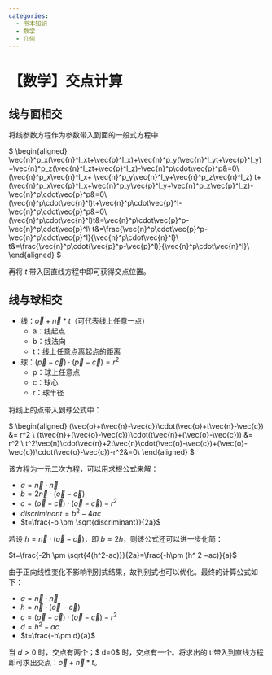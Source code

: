 ```yaml
---
categories:
  - 书本知识
  - 数学
  - 几何
---
```


# 【数学】交点计算

## 线与面相交

将线参数方程作为参数带入到面的一般式方程中

$
\begin{aligned}
\vec{n}^p_x(\vec{n}^l_xt+\vec{p}^l_x)+\vec{n}^p_y(\vec{n}^l_yt+\vec{p}^l_y)+\vec{n}^p_z(\vec{n}^l_zt+\vec{p}^l_z)-\vec{n}^p\cdot\vec{p}^p&=0\\
(\vec{n}^p_x\vec{n}^l_x+ \vec{n}^p_y\vec{n}^l_y+\vec{n}^p_z\vec{n}^l_z) t+(\vec{n}^p_x\vec{p}^l_x+\vec{n}^p_y\vec{p}^l_y+\vec{n}^p_z\vec{p}^l_z)-\vec{n}^p\cdot\vec{p}^p&=0\\
(\vec{n}^p\cdot\vec{n}^l)t+\vec{n}^p\cdot\vec{p}^l-\vec{n}^p\cdot\vec{p}^p&=0\\
(\vec{n}^p\cdot\vec{n}^l)t&=\vec{n}^p\cdot\vec{p}^p-\vec{n}^p\cdot\vec{p}^l\\
t&=\frac{\vec{n}^p\cdot\vec{p}^p-\vec{n}^p\cdot\vec{p}^l}{\vec{n}^p\cdot\vec{n}^l}\\
t&=\frac{\vec{n}^p\cdot(\vec{p}^p-\vec{p}^l)}{\vec{n}^p\cdot\vec{n}^l}\\
\end{aligned}
$

再将 $t$ 带入回直线方程中即可获得交点位置。

## 线与球相交

- 线：$\vec{o}+\vec{n}*t$（可代表线上任意一点）
  - a：线起点
  - b：线法向
  - t：线上任意点离起点的距离
- 球：$(\vec{p}-\vec{c}) \cdot (\vec{p}-\vec{c}) = r^2$
  - p：球上任意点
  - c：球心
  - r：球半径

将线上的点带入到球公式中：

$
\begin{aligned}
(\vec{o}+t\vec{n}-\vec{c})\cdot(\vec{o}+t\vec{n}-\vec{c}) &= r^2 \\
(t\vec{n}+(\vec{o}-\vec{c}))\cdot(t\vec{n}+(\vec{o}-\vec{c})) &= r^2 \\
t^2\vec{n}\cdot\vec{n}+2t\vec{n}\cdot(\vec{o}-\vec{c})+(\vec{o}-\vec{c})\cdot(\vec{o}-\vec{c})-r^2&=0\\
\end{aligned}
$

该方程为一元二次方程，可以用求根公式来解：

- $a=\vec{n}\cdot\vec{n}$
- $b=2\vec{n}\cdot(\vec{o}-\vec{c})$
- $c=(\vec{o}-\vec{c})\cdot(\vec{o}-\vec{c})-r^2$
- $discriminant=b^2-4ac$
- $t=\frac{-b \pm \sqrt{discriminant}}{2a}$

若设 $h=\vec{n}\cdot(\vec{o}-\vec{c})$，即 $b=2h$，则该公式还可以进一步化简：

$t=\frac{-2h \pm \sqrt{4(h^2-ac)}}{2a}=\frac{-h\pm (h^ 
2
 −ac)}{a}$

由于正向线性变化不影响判别式结果，故判别式也可以优化。最终的计算公式如下：

- $a=\vec{n}\cdot\vec{n}$
- $h=\vec{n}\cdot(\vec{o}-\vec{c})$
- $c=(\vec{o}-\vec{c})\cdot(\vec{o}-\vec{c})-r^2$
- $d=h^2-ac$
- $t=\frac{-h\pm d}{a}$

当 $d>0$ 时，交点有两个；$ d=0$ 时，交点有一个。将求出的 t 带入到直线方程即可求出交点：$\vec{o}+\vec{n}*t$。
